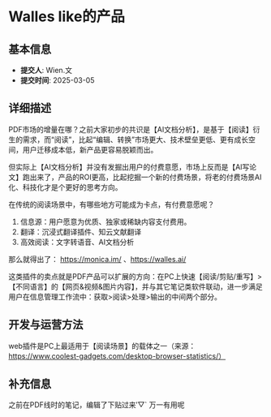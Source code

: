 # Walles like的产品

## 基本信息
- **提交人**: Wien.文
- **提交时间**: 2025-03-05

## 详细描述
PDF市场的增量在哪？之前大家初步的共识是【AI文档分析】，是基于【阅读】衍生的需求，而“阅读”，比起“编辑、转换”市场更大、技术壁垒更低、更有成长空间，用户迁移成本低，新产品更容易脱颖而出。

但实际上【AI文档分析】并没有发掘出用户的付费意愿，市场上反而是【AI写论文】跑出来了，产品的ROI更高，比起挖掘一个新的付费场景，将老的付费场景AI化、科技化才是个更好的思考方向。

在传统的阅读场景中，有哪些地方可能成为卡点，有付费意愿呢？
1. 信息源：用户愿意为优质、独家或稀缺内容支付费用。
2. 翻译：沉浸式翻译插件、知云文献翻译
3. 高效阅读：文字转语音、AI文档分析

那么就得出了：
https://monica.im/ 、https://walles.ai/

这类插件的卖点就是PDF产品可以扩展的方向：在PC上快速【阅读/剪贴/重写】>【不同语言】的【网页&视频&图片内容】，并与其它笔记类软件联动，进一步满足用户在信息管理工作流中：获取>阅读>处理>输出的中间两个部分。

## 开发与运营方法
web插件是PC上最适用于【阅读场景】的载体之一（来源：https://www.coolest-gadgets.com/desktop-browser-statistics/）

## 补充信息
之前在PDF线时的笔记，编辑了下贴过来′▽` 万一有用呢
